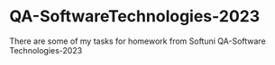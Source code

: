 # QA-SoftwareTechnologies-2023
There are some of my tasks for homework from Softuni QA-Software Technologies-2023

